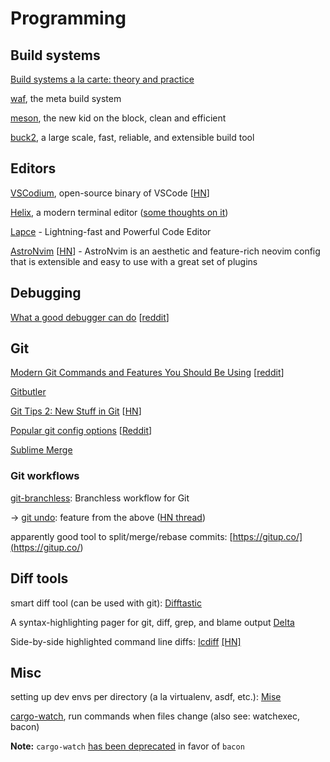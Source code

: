 # Programming

## Build systems

[Build systems a la carte: theory and practice](https://simon.peytonjones.org/build-systems-a-la-carte-theory-and-practice/)

[waf](https://waf.io/), the meta build system

[meson](https://mesonbuild.com/), the new kid on the block, clean and
efficient

[buck2](https://buck2.build/), a large scale, fast, reliable, and extensible build tool

## Editors

[VSCodium](https://vscodium.com/), open-source binary of VSCode [[HN](https://news.ycombinator.com/item?id=31604932)]

[Helix](https://helix-editor.com/), a modern terminal editor ([some thoughts on it](https://phaazon.net/blog/more-hindsight-vim-helix-kakoune))

[Lapce](https://lapce.dev/) - Lightning-fast and Powerful Code Editor

[AstroNvim](https://github.com/AstroNvim/AstroNvim) [[HN](https://news.ycombinator.com/item?id=35105657)] - AstroNvim is an aesthetic and feature-rich neovim config that is extensible and easy to use with a great set of plugins

## Debugging

[What a good debugger can do](https://werat.dev/blog/what-a-good-debugger-can-do/) [[reddit](https://www.reddit.com/r/programming/comments/11nmccf/what_a_good_debugger_can_do/)]

## Git

[Modern Git Commands and Features You Should Be Using](https://martinheinz.dev/blog/109) [[reddit](https://www.reddit.com/r/programming/comments/1bafh54/modern_git_commands_and_features_you_should_be/)]

[Gitbutler](https://gitbutler.com/)

[Git Tips 2: New Stuff in Git](https://blog.gitbutler.com/git-tips-2-new-stuff-in-git/) [[HN](https://news.ycombinator.com/item?id=39356042)]

[Popular git config options](https://jvns.ca/blog/2024/02/16/popular-git-config-options/) [[Reddit](https://www.reddit.com/r/programming/comments/1atowsj/popular_git_config_options/)]

[Sublime Merge](https://www.sublimemerge.com/)

### Git workflows

[git-branchless](<https://github.com/arxanas/git-branchless>): Branchless workflow for Git

→ [git undo](<https://blog.waleedkhan.name/git-undo/>): feature from the above ([HN thread](<https://news.ycombinator.com/item?id=27579701>))

apparently good tool to split/merge/rebase commits: [https://gitup.co/](<https://gitup.co/>)



## Diff tools

smart diff tool (can be used with git): [Difftastic](https://difftastic.wilfred.me.uk/)

A syntax-highlighting pager for git, diff, grep, and blame output [Delta](https://github.com/dandavison/delta)

Side-by-side highlighted command line diffs: [Icdiff](https://www.jefftk.com/icdiff) [[HN]](https://news.ycombinator.com/item?id=23744381)

## Misc

setting up dev envs per directory (a la virtualenv, asdf, etc.): [Mise](https://github.com/jdx/mise)

[cargo-watch](https://github.com/watchexec/cargo-watch), run commands when files change (also see: watchexec, bacon)

**Note:** `cargo-watch` [has been deprecated](https://www.reddit.com/r/rust/comments/1ftc7cj/cargo_watch_is_on_life_support/) in favor of `bacon`
